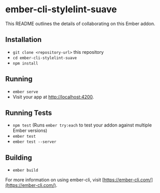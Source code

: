 # ember-cli-stylelint-suave

This README outlines the details of collaborating on this Ember addon.

## Installation

* `git clone <repository-url>` this repository
* `cd ember-cli-stylelint-suave`
* `npm install`

## Running

* `ember serve`
* Visit your app at [http://localhost:4200](http://localhost:4200).

## Running Tests

* `npm test` (Runs `ember try:each` to test your addon against multiple Ember versions)
* `ember test`
* `ember test --server`

## Building

* `ember build`

For more information on using ember-cli, visit [https://ember-cli.com/](https://ember-cli.com/).
